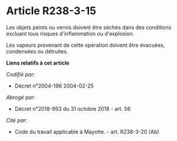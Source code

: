 # Article R238-3-15

Les objets peints ou vernis doivent être séchés dans des conditions excluant tous risques d'inflammation ou d'explosion.

Les vapeurs provenant de cette opération doivent être évacuées, condensées ou détruites.

**Liens relatifs à cet article**

_Codifié par_:

  - Décret n°2004-196 2004-02-25

_Abrogé par_:

  - Décret n°2018-953 du 31 octobre 2018 - art. 56

_Cité par_:

  - Code du travail applicable à Mayotte. - art. R238-3-20 (Ab)
